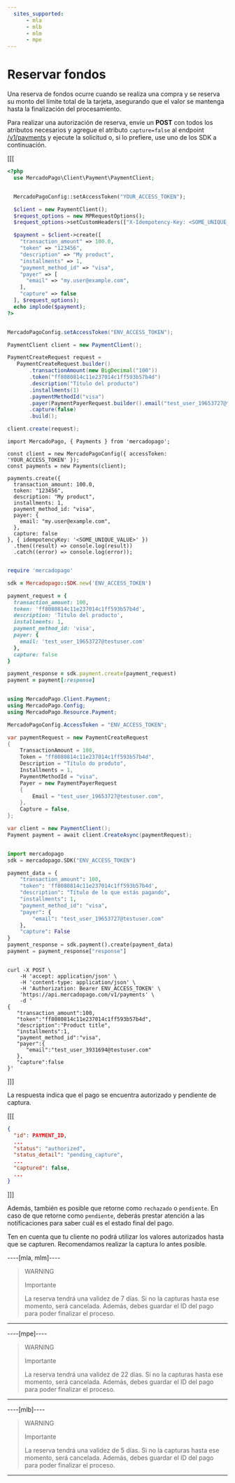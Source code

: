 ```yaml
---
  sites_supported:
      - mla
      - mlb
      - mlm
      - mpe
---
```


# Reservar fondos

Una reserva de fondos ocurre cuando se realiza una compra y se reserva su monto del límite total de la tarjeta, asegurando que el valor se mantenga hasta la finalización del procesamiento.

Para realizar una autorización de reserva, envíe un **POST** con todos los atributos necesarios y agregue el atributo `capture=false` al endpoint [/v1/payments](/developers/es/reference/payments/_payments/post) y ejecute la solicitud o, si lo prefiere, use uno de los SDK a continuación.

[[[
```php
<?php
  use MercadoPago\Client\Payment\PaymentClient;


  MercadoPagoConfig::setAccessToken("YOUR_ACCESS_TOKEN");

  $client = new PaymentClient();
  $request_options = new MPRequestOptions();
  $request_options->setCustomHeaders(["X-Idempotency-Key: <SOME_UNIQUE_VALUE>"]);

  $payment = $client->create([
    "transaction_amount" => 100.0,
    "token" => "123456",
    "description" => "My product",
    "installments" => 1,
    "payment_method_id" => "visa",
    "payer" => [
      "email" => "my.user@example.com",
    ],
    "capture" => false
  ], $request_options);
  echo implode($payment);
?>
```
```java

MercadoPagoConfig.setAccessToken("ENV_ACCESS_TOKEN");

PaymentClient client = new PaymentClient();

PaymentCreateRequest request =
   PaymentCreateRequest.builder()
       .transactionAmount(new BigDecimal("100"))
       .token("ff8080814c11e237014c1ff593b57b4d")
       .description("Título del producto")
       .installments(1)
       .paymentMethodId("visa")
       .payer(PaymentPayerRequest.builder().email("test_user_19653727@testuser.com").build())
       .capture(false)
       .build();

client.create(request);

```
```node
import MercadoPago, { Payments } from 'mercadopago';

const client = new MercadoPagoConfig({ accessToken: 'YOUR_ACCESS_TOKEN' });
const payments = new Payments(client);

payments.create({
  transaction_amount: 100.0,
  token: "123456",
  description: "My product",
  installments: 1,
  payment_method_id: "visa",
  payer: {
    email: "my.user@example.com",
  },
  capture: false 
}, { idempotencyKey: '<SOME_UNIQUE_VALUE>' })
  .then((result) => console.log(result))
  .catch((error) => console.log(error));
```
```ruby

require 'mercadopago'

sdk = Mercadopago::SDK.new('ENV_ACCESS_TOKEN')

payment_request = {
  transaction_amount: 100,
  token: 'ff8080814c11e237014c1ff593b57b4d',
  description: 'Título del producto',
  installments: 1,
  payment_method_id: 'visa',
  payer: {
    email: 'test_user_19653727@testuser.com'
  },
  capture: false
}

payment_response = sdk.payment.create(payment_request)
payment = payment[:response]
```
```csharp

using MercadoPago.Client.Payment;
using MercadoPago.Config;
using MercadoPago.Resource.Payment;

MercadoPagoConfig.AccessToken = "ENV_ACCESS_TOKEN";

var paymentRequest = new PaymentCreateRequest
{
    TransactionAmount = 100,
    Token = "ff8080814c11e237014c1ff593b57b4d",
    Description = "Título do produto",
    Installments = 1,
    PaymentMethodId = "visa",
    Payer = new PaymentPayerRequest
    {
        Email = "test_user_19653727@testuser.com",
    },
    Capture = false,
};

var client = new PaymentClient();
Payment payment = await client.CreateAsync(paymentRequest);
```
```python

import mercadopago
sdk = mercadopago.SDK("ENV_ACCESS_TOKEN")

payment_data = {
    "transaction_amount": 100,
    "token": 'ff8080814c11e237014c1ff593b57b4d',
    "description": "Título de lo que estás pagando",
    "installments": 1,
    "payment_method_id": "visa",
    "payer": {
        "email": "test_user_19653727@testuser.com"
    },
    "capture": False
}
payment_response = sdk.payment().create(payment_data)
payment = payment_response["response"]
```
```curl

curl -X POST \
    -H 'accept: application/json' \
    -H 'content-type: application/json' \
    -H 'Authorization: Bearer ENV_ACCESS_TOKEN' \
    'https://api.mercadopago.com/v1/payments' \
    -d '
{
   "transaction_amount":100,
   "token":"ff8080814c11e237014c1ff593b57b4d",
   "description":"Product title",
   "installments":1,
   "payment_method_id":"visa",
   "payer":{
      "email":"test_user_3931694@testuser.com"
   },
   "capture":false
}'

```
]]]

La respuesta indica que el pago se encuentra autorizado y pendiente de captura.

[[[
```json
{
  "id": PAYMENT_ID,
  ...
  "status": "authorized",
  "status_detail": "pending_capture",
  ...
  "captured": false,
  ...
}
```
]]]


Además, también es posible que retorne como `rechazado` o `pendiente`. En caso de que retorne como `pendiente`, deberás prestar atención a las notificaciones para saber cuál es el estado final del pago.

Ten en cuenta que tu cliente no podrá utilizar los valores autorizados hasta que se capturen. Recomendamos realizar la captura lo antes posible.


----[mla, mlm]----
> WARNING
>
> Importante
>
> La reserva tendrá una validez de 7 días. Si no la capturas hasta ese momento, será cancelada. Además, debes guardar el ID del pago para poder finalizar el proceso.
------------

----[mpe]----
> WARNING
>
> Importante
>
> La reserva tendrá una validez de 22 días. Si no la capturas hasta ese momento, será cancelada. Además, debes guardar el ID del pago para poder finalizar el proceso.
------------

----[mlb]----
> WARNING
>
> Importante
>
> La reserva tendrá una validez de 5 días. Si no la capturas hasta ese momento, será cancelada. Además, debes guardar el ID del pago para poder finalizar el proceso.

------------

